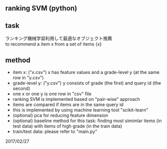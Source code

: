 ## ranking SVM (python)
## task
ランキング機械学習利用して最適なオブジェクト推薦  
to recommend a item x from a set of items {x}  
## method
- item x: ("x.csv") x has feature values and a grade-level y (at the same row in "y.csv")
- grade-level y: ("y.csv") y consists of grade (the first) and query id (the second)
- one x or one y is one row in "csv" file
- ranking SVM is implemented based on "pair-wise" approach
- items are compared if items are in the same query id
- this is implemented by using machine learning tool "scikit-learn"
- (optional) pca for reducing feature dimension
- (optional) baseline method for this task: finding most simimlar items (in test data) with items of high grade (in the train data)
- train/test data: please refer to "main.py"

2017/02/27
